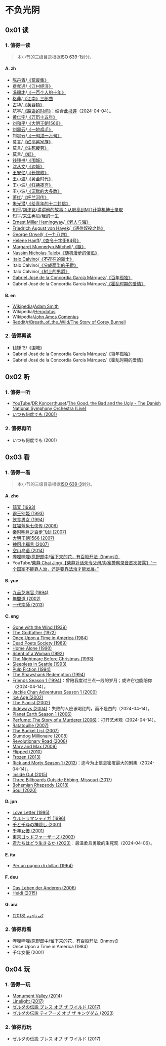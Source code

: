 # 不负光阴

<!-- TODO：将条目标准化 -->
<!-- TODO：基于标准化的条目，按照某个属性排序 -->
<!-- TODO：“值得一”系列至少要有1条短评 -->
<!-- TODO：“值得再”系列至少要有1篇长评 -->

## 0x01 读

### 1. 值得一读

> 本小节的三级目录根据[ISO 639-1](https://en.wikipedia.org/wiki/ISO_639-1)划分。

#### A. zh

- [陈丹青](https://zh.wikipedia.org/wiki/陈丹青)/[《荒废集》](https://book.douban.com/subject/3333989/)
- [费孝通](https://zh.wikipedia.org/wiki/费孝通)/[《江村经济》](https://book.douban.com/subject/35216742/)
- [冯骥才](https://zh.wikipedia.org/wiki/冯骥才)/[《一百个人的十年》](https://book.douban.com/subject/25917467/)
- [格非](https://zh.wikipedia.org/wiki/格非)/[《江南》三部曲](https://book.douban.com/subject/34461199/)
- [古华](https://zh.wikipedia.org/wiki/古华)/[《芙蓉镇》](https://book.douban.com/subject/36243023/)
- 航宇/[《路遥的时间》](https://book.douban.com/subject/34467854/)：结合[此书评](https://www.bilibili.com/video/BV16T4y1b75s/)（2024-04-04）。
- [黄仁宇](https://zh.wikipedia.org/wiki/黄仁宇)/[《万历十五年》](https://book.douban.com/subject/36295436/)
- [刘和平](https://zh.wikipedia.org/wiki/刘和平_(剧作家))/[《大明王朝1566》](https://book.douban.com/subject/26925171/)
- [刘震云](https://zh.wikipedia.org/wiki/刘震云)/[《一地鸡毛》](https://book.douban.com/subject/36061380/)
- 刘震云/[《一句顶一万句》](https://book.douban.com/subject/36062390/)
- [莫言](https://zh.wikipedia.org/wiki/莫言)/[《红高粱家族》](https://book.douban.com/subject/26905339/)
- 莫言/[《生死疲劳》](https://book.douban.com/subject/35587028/)
- 莫言/[《蛙》](https://book.douban.com/subject/26904483/)
- [钱锺书](https://zh.wikipedia.org/wiki/钱锺书)/[《围城》](https://book.douban.com/subject/36102998/)
- [沈从文](https://zh.wikipedia.org/wiki/沈从文)/[《边城》](https://book.douban.com/subject/26674268/)
- [王安忆](https://zh.wikipedia.org/wiki/王安忆)/[《长恨歌》](https://book.douban.com/subject/30277172/)
- [王小波](https://zh.wikipedia.org/wiki/王小波)/[《黄金时代》](https://book.douban.com/subject/34947576/)
- 王小波/[《红拂夜奔》](https://book.douban.com/subject/27077957/)
- 王小波/[《沉默的大多数》](https://book.douban.com/subject/34974501/)
- [萧红](https://zh.wikipedia.org/wiki/萧红)/[《呼兰河传》](https://book.douban.com/subject/30227138/)
- [朱光潜](https://zh.wikipedia.org/wiki/朱光潜)/[《给青年的十二封信》](https://book.douban.com/subject/30352171/)
- [知乎](https://www.zhihu.com/)/[胡津铭](https://www.zhihu.com/people/hu-jin-ming-31)/[讲讲他的故事：从职高到MIT计算机博士录取](https://zhuanlan.zhihu.com/p/360390223)
- 知乎/[来生再见](https://www.zhihu.com/people/dantes-15)/[我的一生](https://zhuanlan.zhihu.com/p/187352456)
- [Ernest Miller Hemingway](https://en.wikipedia.org/wiki/Ernest_Hemingway)/[《老人与海》](https://book.douban.com/subject/3815129/)
- [Friedrich August von Hayek](https://en.wikipedia.org/wiki/Friedrich_Hayek)/[《通往奴役之路》](https://book.douban.com/subject/36141170/)
- [George Orwell](https://en.wikipedia.org/wiki/George_Orwell)/[《一九八四》](https://book.douban.com/subject/3815131/)
- [Helene Hanff](https://en.wikipedia.org/wiki/Helene_Hanff)/[《查令十字街84号》](https://book.douban.com/subject/26768309/)
- [Margaret Munnerlyn Mitchell](https://en.wikipedia.org/wiki/Margaret_Mitchell)/[《飘》](https://book.douban.com/subject/33436187/)
- [Nassim Nicholas Taleb](https://en.wikipedia.org/wiki/Nassim_Nicholas_Taleb)/[《随机漫步的傻瓜》](https://book.douban.com/subject/34839690/)
- [Italo Calvino](https://it.wikipedia.org/wiki/Italo_Calvino)/[《不存在的骑士》](https://book.douban.com/subject/36425450/)
- Italo Calvino/[《分成两半的子爵》](https://book.douban.com/subject/36437502/)
- Italo Calvino/[《树上的男爵》](https://book.douban.com/subject/36545669/)
- [Gabriel José de la Concordia García Márquez](https://es.wikipedia.org/wiki/Gabriel_García_Márquez)/[《百年孤独》](https://book.douban.com/subject/35060745/)
- Gabriel José de la Concordia García Márquez/[《霍乱时期的爱情》](https://book.douban.com/subject/35643308/)

#### B. en

- [Wikipedia](https://en.wikipedia.org/wiki/Main_Page)/[Adam Smith](https://en.wikipedia.org/wiki/Adam_Smith)
- Wikipedia/[Herodotus](https://en.wikipedia.org/wiki/Herodotus)
- Wikipedia/[John Amos Comenius](https://en.wikipedia.org/wiki/John_Amos_Comenius)
- [Reddit](https://www.reddit.com/)/[r/Breath_of_the_Wild/The Story of Corey Bunnell](https://www.reddit.com/r/Breath_of_the_Wild/comments/agu015/the_story_of_corey_bunnell_botw_wildlife/)

### 2. 值得再读

- 钱锺书/《围城》
- Gabriel José de la Concordia García Márquez/《百年孤独》
- Gabriel José de la Concordia García Márquez/《霍乱时期的爱情》

## 0x02 听

### 1. 值得一听

- [YouTube](https://www.youtube.com/)/[DR Koncerthuset](https://www.youtube.com/@Koncerthuset)/[The Good, the Bad and the Ugly - The Danish National Symphony Orchestra (Live)](https://youtu.be/enuOArEfqGo)
- [いつも何度でも (2001)](https://music.douban.com/subject/3223618/)

### 2. 值得再听

- いつも何度でも (2001)

## 0x03 看

### 1. 值得一看

> 本小节的三级目录根据[ISO 639-3](https://en.wikipedia.org/wiki/ISO_639-3)划分。

#### A. zho

- [囍宴 (1993)](https://movie.douban.com/subject/1303037/)
- [霸王别姬 (1993)](https://movie.douban.com/subject/1291546/)
- [飲食男女 (1994)](https://movie.douban.com/subject/1291818/)
- [虹猫蓝兔七侠传 (2006)](https://movie.douban.com/subject/3204594/)
- [秦时明月之百步飞剑 (2007)](https://movie.douban.com/subject/3074717/)
- [大明王朝1566 (2007)](https://movie.douban.com/subject/2210001/)
- [神厨小福贵 (2007)](https://movie.douban.com/subject/3025311/)
- [空山鸟语 (2014)](https://movie.douban.com/subject/25884755/)
- [哔哩哔哩](https://www.bilibili.com/)/[原野郎中](https://space.bilibili.com/27717433)/[留下来的花，有百般开法【Inmost】](https://www.bilibili.com/video/BV1sZ4y1f7TC/)
- YouTube/[柴静 Chai Jing](https://www.youtube.com/@chaijing2023)/[【柴静对话朱令父母/办案警察录音首次披露】“一个国家不能靠人治，还是要靠法治才能发展。”](https://youtu.be/j0-KOI5OpSM)

#### B. yue

- [九品芝麻官 (1994)](https://movie.douban.com/subject/1297518/)
- [無間道 (2002)](https://movie.douban.com/subject/1307914/)
- [一代宗師 (2013)](https://movie.douban.com/subject/3821067/)

#### C. eng

- [Gone with the Wind (1939)](https://movie.douban.com/subject/1300267/)
- [The Godfather (1972)](https://movie.douban.com/subject/1291841/)
- [Once Upon a Time in America (1984)](https://movie.douban.com/subject/1292262/)
- [Dead Poets Society (1989)](https://movie.douban.com/subject/1291548/)
- [Home Alone (1990)](https://movie.douban.com/subject/1293088/)
- [Scent of a Woman (1992)](https://movie.douban.com/subject/1298624/)
- [The Nightmare Before Christmas (1993)](https://movie.douban.com/subject/1297131/)
- [Sleepless in Seattle (1993)](https://movie.douban.com/subject/1298128/)
- [Pulp Fiction (1994)](https://movie.douban.com/subject/1291832/)
- [The Shawshank Redemption (1994)](https://movie.douban.com/subject/1292052/)
- [Friends Season 1 (1994)](https://movie.douban.com/subject/1393859/)：曾陪我度过三点一线的岁月；或许它也能陪你（2024-04-14）。
- [Jackie Chan Adventures Season 1 (2000)](https://movie.douban.com/subject/1933857/)
- [Ice Age (2002)](https://movie.douban.com/subject/1291578/)
- [The Pianist (2002)](https://movie.douban.com/subject/1296736/)
- [Sideways (2004)](https://movie.douban.com/subject/1291833/)：失败的人应该喝红的，而不是白的（2024-04-14）。
- [Planet Earth Season 1 (2006)](https://movie.douban.com/subject/1871906/)
- [Perfume: The Story of a Murderer (2006)](https://movie.douban.com/subject/1760622/)：打开艺术观（2024-04-14）。
- [Ratatouille (2007)](https://movie.douban.com/subject/1793491/)
- [The Bucket List (2007)](https://movie.douban.com/subject/1867345/)
- [Slumdog Millionaire (2008)](https://movie.douban.com/subject/2209573/)
- [Revolutionary Road (2008)](https://movie.douban.com/subject/2037012/)
- [Mary and Max (2009)](https://movie.douban.com/subject/3072124/)
- [Flipped (2010)](https://movie.douban.com/subject/3319755/)
- [Frozen (2013)](https://movie.douban.com/subject/4202982/)
- [Rick and Morty Season 1 (2013)](https://movie.douban.com/subject/11537954/)：迄今为止信息密度最大的剧集（2024-04-14）。
- [Inside Out (2015)](https://movie.douban.com/subject/10533913/)
- [Three Billboards Outside Ebbing, Missouri (2017)](https://movie.douban.com/subject/26611804/)
- [Bohemian Rhapsody (2018)](https://movie.douban.com/subject/5300054/)
- [Soul (2020)](https://movie.douban.com/subject/24733428/)

#### D. jpn

- [Love Letter (1995)](https://movie.douban.com/subject/1292220/)
- [ウルトラマンティガ (1996)](https://movie.douban.com/subject/2264567/)
- [千と千尋の神隠し (2001)](https://movie.douban.com/subject/1291561/)
- [千年女優 (2001)](https://movie.douban.com/subject/1307394/)
- [東京ゴッドファーザーズ (2003)](https://movie.douban.com/subject/1310177/)
- [君たちはどう生きるか (2023)](https://movie.douban.com/subject/26925611/)：最温柔且勇敢的生死观（2024-04-06）。

#### E. ita

- [Per un pugno di dollari (1964)](https://movie.douban.com/subject/1302522/)

#### F. deu

- [Das Leben der Anderen (2006)](https://movie.douban.com/subject/1900841/)
- [Heidi (2015)](https://movie.douban.com/subject/25958717/)

#### G. ara

- [كفرناحوم (2018)](https://movie.douban.com/subject/30170448/)

### 2. 值得再看

- 哔哩哔哩/原野郎中/留下来的花，有百般开法【Inmost】
- Once Upon a Time in America (1984)
- 千年女優 (2001)

## 0x04 玩

### 1. 值得一玩

<!-- TODO：按照“线下”和“线上”分类 -->

- [Monument Valley (2014)](https://www.douban.com/game/25865152/)
- [Linelight (2017)](https://www.douban.com/game/26994631/)
- [ゼルダの伝説 ブレス オブ ザ ワイルド (2017)](https://www.douban.com/game/26817171/)
- [ゼルダの伝説 ティアーズ オブ ザ キングダム (2023)](https://www.douban.com/game/34430168/)

### 2. 值得再玩

- ゼルダの伝説 ブレス オブ ザ ワイルド (2017)
